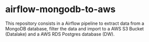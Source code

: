 # airflow-mongodb-to-aws
This repository consists in a Airflow pipeline to extract data from a MongoDB database, filter the data and import to a AWS S3 Bucket (Datalake) and a AWS RDS Postgres database (DW).
